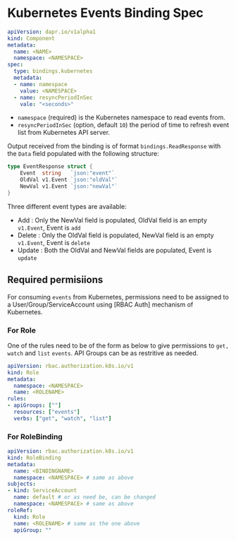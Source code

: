 # Kubernetes Events Binding Spec

```yaml
apiVersion: dapr.io/v1alpha1
kind: Component
metadata:
  name: <NAME>
  namespace: <NAMESPACE>
spec:
  type: bindings.kubernetes
  metadata:
  - name: namespace
    value: <NAMESPACE>
  - name: resyncPeriodInSec
    vale: "<seconds>"
```

- `namespace` (required) is the Kubernetes namespace to read events from.
- `resyncPeriodInSec` (option, default `10`) the period of time to refresh event list from Kubernetes API server.

Output received from the binding is of format `bindings.ReadResponse` with the `Data` field populated with the following structure: 

```go
type EventResponse struct {
	Event  string   `json:"event"`
	OldVal v1.Event `json:"oldVal"`
	NewVal v1.Event `json:"newVal"`
}
```
Three different event types are available: 
- Add : Only the NewVal field is populated, OldVal field is an empty `v1.Event`, Event is `add`
- Delete : Only the OldVal field is populated, NewVal field is an empty `v1.Event`, Event is `delete`
- Update : Both the OldVal and NewVal fields are populated,  Event is `update`

## Required permisiions

For consuming `events` from Kubernetes, permissions need to be assigned to a User/Group/ServiceAccount using [RBAC Auth] mechanism of Kubernetes.

### For Role

One of the rules need to be of the form as below to give permissions to `get, watch` and `list` `events`. API Groups can be as restritive as needed.

```yaml
apiVersion: rbac.authorization.k8s.io/v1
kind: Role
metadata:
  namespace: <NAMESPACE>
  name: <ROLENAME>
rules:
- apiGroups: [""]
  resources: ["events"]
  verbs: ["get", "watch", "list"]
```

### For RoleBinding

```yaml
apiVersion: rbac.authorization.k8s.io/v1
kind: RoleBinding
metadata:
  name: <BINDINGNAME>
  namespace: <NAMESPACE> # same as above
subjects:
- kind: ServiceAccount
  name: default # or as need be, can be changed
  namespace: <NAMESPACE> # same as above
roleRef:
  kind: Role
  name: <ROLENAME> # same as the one above
  apiGroup: ""
```
